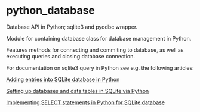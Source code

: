 # python_database
Database API in Python; sqlite3 and pyodbc wrapper.

Module for containing database class for database management in Python.

Features methods for connecting and commiting to database, as well as executing queries and closing database connection.

For documentation on sqlite3 query in Python see e.g. the following articles:

<a href="https://www.supplychaindataanalytics.com/adding-entries-into-related-sqlite-3-database-tables-in-python/">Adding entries into SQLite database in Python</a>

<a href="https://www.supplychaindataanalytics.com/setting-up-databases-and-data-tables-in-sqlite-via-python/">Setting up databases and data tables in SQLite via Python</a>

<a href="https://www.supplychaindataanalytics.com/implementing-select-statements-in-python-for-sqlite-3-database/">Implementing SELECT statements in Python for SQLite database</a>
